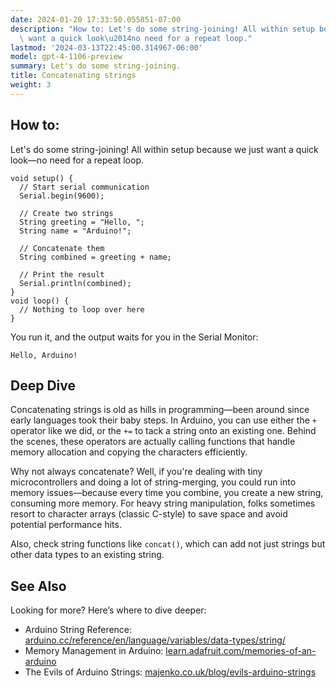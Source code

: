 ```yaml
---
date: 2024-01-20 17:33:50.055851-07:00
description: "How to: Let's do some string-joining! All within setup because we just\
  \ want a quick look\u2014no need for a repeat loop."
lastmod: '2024-03-13T22:45:00.314967-06:00'
model: gpt-4-1106-preview
summary: Let's do some string-joining.
title: Concatenating strings
weight: 3
---
```


## How to:
Let's do some string-joining! All within setup because we just want a quick look—no need for a repeat loop.

```arduino
void setup() {
  // Start serial communication
  Serial.begin(9600);

  // Create two strings
  String greeting = "Hello, ";
  String name = "Arduino!";

  // Concatenate them
  String combined = greeting + name;

  // Print the result
  Serial.println(combined); 
}
void loop() {
  // Nothing to loop over here
}
```

You run it, and the output waits for you in the Serial Monitor:

```
Hello, Arduino!
```

## Deep Dive
Concatenating strings is old as hills in programming—been around since early languages took their baby steps. In Arduino, you can use either the `+` operator like we did, or the `+=` to tack a string onto an existing one. Behind the scenes, these operators are actually calling functions that handle memory allocation and copying the characters efficiently.

Why not always concatenate? Well, if you're dealing with tiny microcontrollers and doing a lot of string-merging, you could run into memory issues—because every time you combine, you create a new string, consuming more memory. For heavy string manipulation, folks sometimes resort to character arrays (classic C-style) to save space and avoid potential performance hits.

Also, check string functions like `concat()`, which can add not just strings but other data types to an existing string.

## See Also
Looking for more? Here’s where to dive deeper:
- Arduino String Reference: [arduino.cc/reference/en/language/variables/data-types/string/](https://www.arduino.cc/reference/en/language/variables/data-types/string/)
- Memory Management in Arduino: [learn.adafruit.com/memories-of-an-arduino](https://learn.adafruit.com/memories-of-an-arduino)
- The Evils of Arduino Strings: [majenko.co.uk/blog/evils-arduino-strings](https://majenko.co.uk/blog/evils-arduino-strings)
